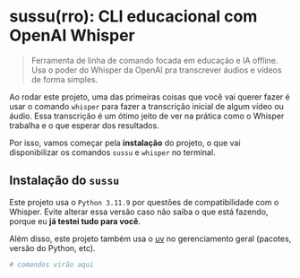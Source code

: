 # sussu(rro): CLI educacional com OpenAI Whisper

> Ferramenta de linha de comando focada em educação e IA offline.
> Usa o poder do Whisper da OpenAI pra transcrever áudios e vídeos de forma simples.

Ao rodar este projeto, uma das primeiras coisas que você vai querer fazer é usar o
comando `whisper` para fazer a transcrição inicial de algum vídeo ou áudio. Essa transcrição é um ótimo jeito de ver na prática como o Whisper trabalha e o que esperar dos resultados.

Por isso, vamos começar pela **instalação** do projeto, o que vai disponibilizar os comandos `sussu` e `whisper` no terminal.

## Instalação do `sussu`

Este projeto usa o `Python 3.11.9` por questões de compatibilidade com o Whisper. Evite alterar essa versão caso não saiba o que está fazendo, porque eu **já testei tudo para você**.

Além disso, este projeto também usa o [uv](https://docs.astral.sh/uv/) no gerenciamento geral (pacotes, versão do Python, etc).

```sh
# comandos virão aqui
```
